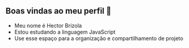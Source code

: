 ## Boas vindas ao meu perfil 🥇
- Meu nome é Hector Brizola
- Estou estudando a linguagem JavaScript 
- Use esse espaço para a organização e compartilhamento de projeto 
